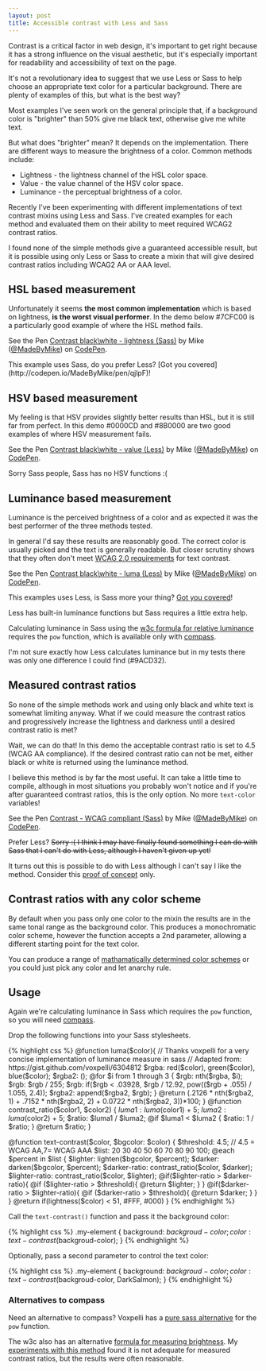 ```yaml
---
layout: post
title: Accessible contrast with Less and Sass
---
```

Contrast is a critical factor in web design, it's important to get right because it has a strong influence on the visual aesthetic, but it's especially important for readability and accessibility of text on the page.

It's not a revolutionary idea to suggest that we use Less or Sass to help choose an appropriate text color for a particular background. There are plenty of examples of this, but what is the best way?

Most examples I've seen work on the general principle that, if a background color is "brighter" than 50% give me black text, otherwise give me white text.

But what does "brighter" mean? It depends on the implementation. There are different ways to measure the brightness of a color. Common methods include:

- Lightness - the lightness channel of the HSL color space.
- Value - the value channel of the HSV color space.
- Luminance - the perceptual brightness of a color.

Recently I've been experimenting with different implementations of text contrast mixins using Less and Sass. I've created examples for each method and evaluated them on their ability to meet required WCAG2 contrast ratios.

I found none of the simple methods give a guaranteed accessible result, but it is possible using only Less or Sass to create a mixin that will give desired contrast ratios including WCAG2 AA or AAA level.

## HSL based measurement
Unfortunately it seems **the most common implementation** which is based on lightness, **is the worst visual performer**. In the demo below #7CFC00 is a particularly good example of where the HSL method fails.

<p data-height="266" data-theme-id="6646" data-slug-hash="qjlpF" data-default-tab="result" class='codepen'>See the Pen <a href='http://codepen.io/MadeByMike/pen/qjlpF/'>Contrast black\white - lightness (Sass)</a> by Mike (<a href='http://codepen.io/MadeByMike'>@MadeByMike</a>) on <a href='http://codepen.io'>CodePen</a>.</p>
<script async src="//codepen.io/assets/embed/ei.js"></script>
This example uses Sass, do you prefer Less? [Got you covered](http://codepen.io/MadeByMike/pen/qjlpF)!

## HSV based measurement
My feeling is that HSV provides slightly better results than HSL, but it is still far from perfect. In this demo #0000CD and #8B0000 are two good examples of where HSV measurement fails.

<p data-height="266" data-theme-id="6646" data-slug-hash="hqvod" data-default-tab="result" class='codepen'>See the Pen <a href='http://codepen.io/MadeByMike/pen/hqvod/'>Contrast black\white - value (Less)</a> by Mike (<a href='http://codepen.io/MadeByMike'>@MadeByMike</a>) on <a href='http://codepen.io'>CodePen</a>.</p>
<script async src="//codepen.io/assets/embed/ei.js"></script>
Sorry Sass people, Sass has no HSV functions :(

## Luminance based measurement
Luminance is the perceived brightness of a color and as expected it was the best performer of the three methods tested.

In general I'd say  these results are reasonably good. The correct color is usually picked and the text is generally readable. But closer scrutiny shows that they often don't meet [WCAG 2.0 requirements](http://www.w3.org/TR/WCAG20/#visual-audio-contrast-contrast) for text contrast.

<p data-height="266" data-theme-id="6646" data-slug-hash="jJFqI" data-default-tab="result" class='codepen'>See the Pen <a href='http://codepen.io/MadeByMike/pen/jJFqI/'>Contrast black\white - luma (Less)</a> by Mike (<a href='http://codepen.io/MadeByMike'>@MadeByMike</a>) on <a href='http://codepen.io'>CodePen</a>.</p>
<script async src="//codepen.io/assets/embed/ei.js"></script>

This examples uses Less, is Sass more your thing? [Got you covered](http://codepen.io/MadeByMike/pen/FoBjq)!

<div class="special-attention">
<p>Less has built-in luminance functions but Sass requires a little extra help.</p>
<p>Calculating luminance in Sass using the <a href="http://www.w3.org/TR/2008/REC-WCAG20-20081211/#relativeluminancedef">w3c formula for relative luminance</a> requires the <code>pow</code> function, which is available only with <a href="http://compass-style.org/">compass</a>.

</div>

I'm not sure exactly how Less calculates luminance but in my tests there was only one difference I could find (#9ACD32).

## Measured contrast ratios

So none of the simple methods work and using only black and white text is somewhat limiting anyway. What if we could measure the contrast ratios and progressively increase the lightness and darkness until a desired contrast ratio is met?

Wait, we can do that! In this demo the acceptable contrast ratio is set to 4.5 (WCAG AA compliance). If the desired contrast ratio can not be met, either black or white is returned using the luminance method.

I believe this method is by far the most useful. It can take a little time to compile, although in most situations you probably won't notice and if you're after guaranteed contrast ratios, this is the only option. No more `text-color` variables!

<p data-height="266" data-theme-id="6646" data-slug-hash="sDpxg" data-default-tab="result" class='codepen'>See the Pen <a href='http://codepen.io/MadeByMike/pen/sDpxg/'>Contrast - WCAG compliant (Sass)</a> by Mike (<a href='http://codepen.io/MadeByMike'>@MadeByMike</a>) on <a href='http://codepen.io'>CodePen</a>.</p>
<script async src="//codepen.io/assets/embed/ei.js"></script>

Prefer Less? <strike>Sorry :( I think I may have finally found something I can do with Sass that I can't do with Less, although I haven't given up yet!</strike>

It turns out this is possible to do with Less although I can't say I like the method. Consider this [proof of concept](http://codepen.io/MadeByMike/pen/rguCF) only.

## Contrast ratios with any color scheme

By default when you pass only one color to the mixin the results are in the same tonal range as the background color. This produces a monochromatic color scheme, however the function accepts a 2nd parameter, allowing a different starting point for the text color.

You can produce a range of [mathamatically determined color schemes](http://codepen.io/MadeByMike/pen/dqxCB) or you could just pick any color and let anarchy rule.

## Usage

<div class="special-attention">
<p>Again we're calculating luminance in Sass which requires the <code>pow</code> function, so you will need <a href="http://compass-style.org/">compass</a>.

</div>

Drop the following functions into your Sass stylesheets.

{% highlight css %}
  @function luma($color){  
    // Thanks voxpelli for a very concise implementation of luminance measure in sass
    // Adapted from: https://gist.github.com/voxpelli/6304812
    $rgba: red($color), green($color), blue($color);
    $rgba2: ();
    @for $i from 1 through 3 {
      $rgb: nth($rgba, $i);
      $rgb: $rgb / 255;
      $rgb: if($rgb < .03928, $rgb / 12.92, pow(($rgb + .055) / 1.055, 2.4));
      $rgba2: append($rgba2, $rgb);
    }
    @return (.2126 * nth($rgba2, 1) + .7152 * nth($rgba2, 2) + 0.0722 * nth($rgba2, 3))*100;
  }
  @function contrast_ratio($color1, $color2) {
    $luma1: luma($color1) + 5;
    $luma2: luma($color2) + 5;
    $ratio: $luma1 / $luma2;
    @if $luma1 < $luma2 {
      $ratio: 1 / $ratio;
    }
    @return $ratio;
  }

  @function text-contrast($color, $bgcolor: $color) {
    $threshold: 4.5; // 4.5 = WCAG AA,7= WCAG AAA
    $list: 20 30 40 50 60 70 80 90 100;
    @each $percent in $list {
      $lighter: lighten($bgcolor, $percent);
      $darker: darken($bgcolor, $percent);
      $darker-ratio: contrast_ratio($color, $darker);
      $lighter-ratio: contrast_ratio($color, $lighter);
      @if($lighter-ratio > $darker-ratio){
        @if ($lighter-ratio > $threshold){
          @return $lighter;
        }
      }
      @if($darker-ratio > $lighter-ratio){
        @if ($darker-ratio > $threshold){
          @return $darker;
        }
      }
    }
    @return if(lightness($color) < 51, #FFF, #000)
  }
{% endhighlight %}

Call the `text-contrast()` function and pass it the background color:

{% highlight css %}
  .my-element {
	background: $backgroud-color;
    color: text-contrast($backgroud-color);
  }
{% endhighlight %}

Optionally, pass a second parameter to control the text color:

{% highlight css %}
  .my-element {
	background: $backgroud-color;
    color: text-contrast($backgroud-color, DarkSalmon);
  }
{% endhighlight %}

### Alternatives to compass

Need an alternative to compass? Voxpelli has a [pure sass alternative]( https://gist.github.com/voxpelli/6304812#file-_math-scss) for the `pow` function.

The w3c also has an alternative [formula for measuring brightness](http://www.w3.org/WAI/ER/WD-AERT/#color-contrast). My [experiments with this method](http://codepen.io/MadeByMike/pen/fwrhD) found it is not adequate for measured contrast ratios, but the results were often reasonable.
